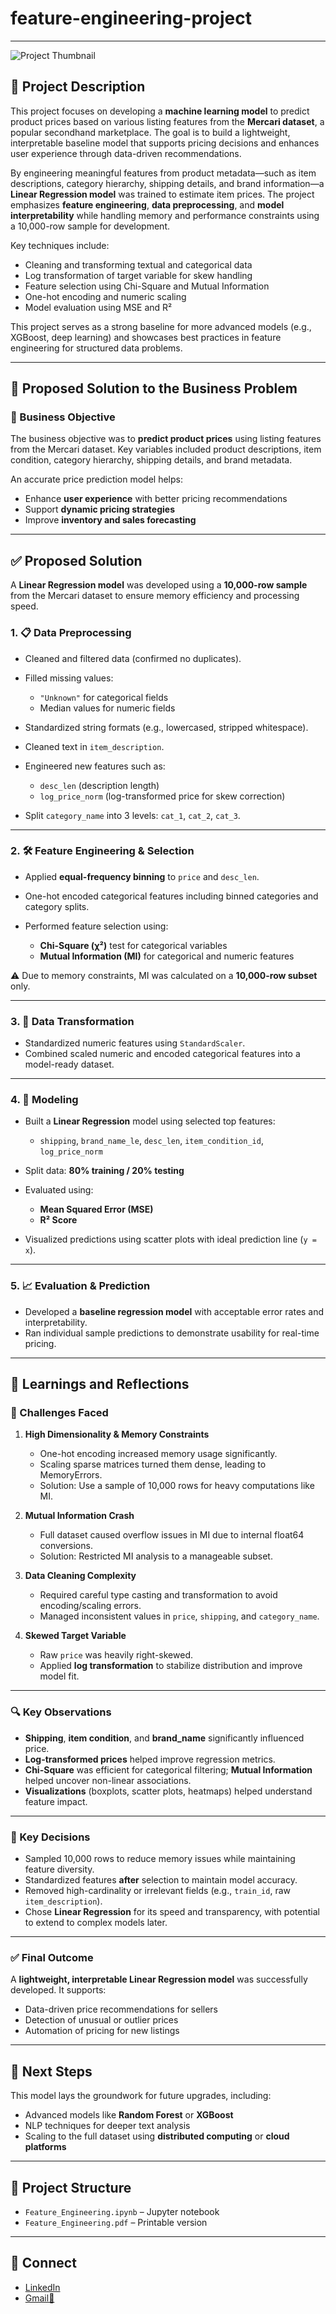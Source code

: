 # feature-engineering-project
---
![Project Thumbnail](thumbnail.png)

## 📄 Project Description

This project focuses on developing a **machine learning model** to predict product prices based on various listing features from the **Mercari dataset**, a popular secondhand marketplace. The goal is to build a lightweight, interpretable baseline model that supports pricing decisions and enhances user experience through data-driven recommendations.

By engineering meaningful features from product metadata—such as item descriptions, category hierarchy, shipping details, and brand information—a **Linear Regression model** was trained to estimate item prices. The project emphasizes **feature engineering**, **data preprocessing**, and **model interpretability** while handling memory and performance constraints using a 10,000-row sample for development.

Key techniques include:

* Cleaning and transforming textual and categorical data
* Log transformation of target variable for skew handling
* Feature selection using Chi-Square and Mutual Information
* One-hot encoding and numeric scaling
* Model evaluation using MSE and R²

This project serves as a strong baseline for more advanced models (e.g., XGBoost, deep learning) and showcases best practices in feature engineering for structured data problems.

---
## 🧩 Proposed Solution to the Business Problem

### 📌 Business Objective

The business objective was to **predict product prices** using listing features from the Mercari dataset. Key variables included product descriptions, item condition, category hierarchy, shipping details, and brand metadata.

An accurate price prediction model helps:

* Enhance **user experience** with better pricing recommendations
* Support **dynamic pricing strategies**
* Improve **inventory and sales forecasting**

---

## ✅ Proposed Solution

A **Linear Regression model** was developed using a **10,000-row sample** from the Mercari dataset to ensure memory efficiency and processing speed.

### 1. 📋 Data Preprocessing

* Cleaned and filtered data (confirmed no duplicates).
* Filled missing values:

  * `"Unknown"` for categorical fields
  * Median values for numeric fields
* Standardized string formats (e.g., lowercased, stripped whitespace).
* Cleaned text in `item_description`.
* Engineered new features such as:

  * `desc_len` (description length)
  * `log_price_norm` (log-transformed price for skew correction)
* Split `category_name` into 3 levels: `cat_1`, `cat_2`, `cat_3`.

---

### 2. 🛠️ Feature Engineering & Selection

* Applied **equal-frequency binning** to `price` and `desc_len`.
* One-hot encoded categorical features including binned categories and category splits.
* Performed feature selection using:

  * **Chi-Square (χ²)** test for categorical variables
  * **Mutual Information (MI)** for categorical and numeric features

⚠️ Due to memory constraints, MI was calculated on a **10,000-row subset** only.

---

### 3. 🔁 Data Transformation

* Standardized numeric features using `StandardScaler`.
* Combined scaled numeric and encoded categorical features into a model-ready dataset.

---

### 4. 🤖 Modeling

* Built a **Linear Regression** model using selected top features:

  * `shipping`, `brand_name_le`, `desc_len`, `item_condition_id`, `log_price_norm`
* Split data: **80% training / 20% testing**
* Evaluated using:

  * **Mean Squared Error (MSE)**
  * **R² Score**
* Visualized predictions using scatter plots with ideal prediction line (`y = x`).

---

### 5. 📈 Evaluation & Prediction

* Developed a **baseline regression model** with acceptable error rates and interpretability.
* Ran individual sample predictions to demonstrate usability for real-time pricing.

---

## 🧠 Learnings and Reflections

### 🚧 Challenges Faced

1. **High Dimensionality & Memory Constraints**

   * One-hot encoding increased memory usage significantly.
   * Scaling sparse matrices turned them dense, leading to MemoryErrors.
   * Solution: Use a sample of 10,000 rows for heavy computations like MI.

2. **Mutual Information Crash**

   * Full dataset caused overflow issues in MI due to internal float64 conversions.
   * Solution: Restricted MI analysis to a manageable subset.

3. **Data Cleaning Complexity**

   * Required careful type casting and transformation to avoid encoding/scaling errors.
   * Managed inconsistent values in `price`, `shipping`, and `category_name`.

4. **Skewed Target Variable**

   * Raw `price` was heavily right-skewed.
   * Applied **log transformation** to stabilize distribution and improve model fit.

---

### 🔍 Key Observations

* **Shipping**, **item condition**, and **brand\_name** significantly influenced price.
* **Log-transformed prices** helped improve regression metrics.
* **Chi-Square** was efficient for categorical filtering; **Mutual Information** helped uncover non-linear associations.
* **Visualizations** (boxplots, scatter plots, heatmaps) helped understand feature impact.

---

### 🎯 Key Decisions

* Sampled 10,000 rows to reduce memory issues while maintaining feature diversity.
* Standardized features **after** selection to maintain model accuracy.
* Removed high-cardinality or irrelevant fields (e.g., `train_id`, raw `item_description`).
* Chose **Linear Regression** for its speed and transparency, with potential to extend to complex models later.

---

### ✅ Final Outcome

A **lightweight, interpretable Linear Regression model** was successfully developed. It supports:

* Data-driven price recommendations for sellers
* Detection of unusual or outlier prices
* Automation of pricing for new listings

---

## 🚀 Next Steps

This model lays the groundwork for future upgrades, including:

* Advanced models like **Random Forest** or **XGBoost**
* NLP techniques for deeper text analysis
* Scaling to the full dataset using **distributed computing** or **cloud platforms**

---
## 📁 Project Structure

- `Feature_Engineering.ipynb` – Jupyter notebook  
- `Feature_Engineering.pdf` – Printable version  

---

## 🤝 Connect

- [LinkedIn](https://www.linkedin.com/in/varsha-shekhar)
- [Gmail📧](varshaiyer96@gmail.com)

